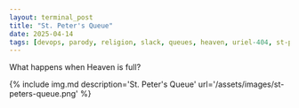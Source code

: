 ```yaml
---
layout: terminal_post
title: "St. Peter's Queue"
date: 2025-04-14
tags: [devops, parody, religion, slack, queues, heaven, uriel-404, st-peter]
---
```


What happens when Heaven is full?

{% include img.md description='St. Peter\'s Queue' url='/assets/images/st-peters-queue.png' %}